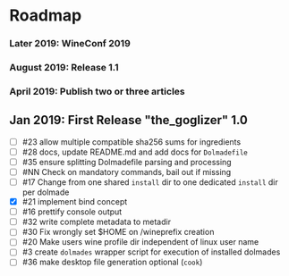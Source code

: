 # Roadmap

### Later 2019: WineConf 2019

### August 2019: Release 1.1

### April 2019: Publish two or three articles

## Jan 2019: First Release "the_goglizer" 1.0

 * [ ] #23 allow multiple compatible sha256 sums for ingredients
 * [ ] #28 docs, update README.md and add docs for `Dolmadefile`
 * [ ] #35 ensure splitting Dolmadefile parsing and processing
 * [ ] #NN Check on mandatory commands, bail out if missing
 * [ ] #17 Change from one shared `install` dir to one dedicated `install` dir per dolmade
 * [X] #21 implement bind concept
 * [ ] #16 prettify console output
 * [ ] #32 write complete metadata to metadir
 * [ ] #30 Fix wrongly set $HOME on /wineprefix creation
 * [ ] #20 Make users wine profile dir independent of linux user name
 * [ ] #3 create `dolmades` wrapper script for execution of installed dolmades
 * [ ] #36 make desktop file generation optional (`cook`)
